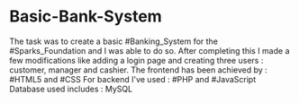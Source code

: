 # Basic-Bank-System
The task was to create a basic #Banking_System​ for the #Sparks_Foundation​ and I was able to do so. After completing this I made a few modifications like adding a login page and creating three users : customer, manager and cashier.  The frontend has been achieved by : #HTML5​ and #CSS​ For backend I've used : #PHP​ and #JavaScript​ Database used includes : MySQL
